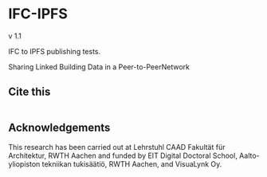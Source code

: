 # IFC-IPFS
v 1.1

IFC to IPFS publishing tests.

Sharing Linked Building Data in a Peer-to-PeerNetwork


## Cite this

```

```

## Acknowledgements
This research has been carried out at Lehrstuhl CAAD Fakultät für Architektur, RWTH Aachen and funded by EIT Digital Doctoral School, Aalto-yliopiston tekniikan tukisäätiö, RWTH Aachen, and VisuaLynk Oy.